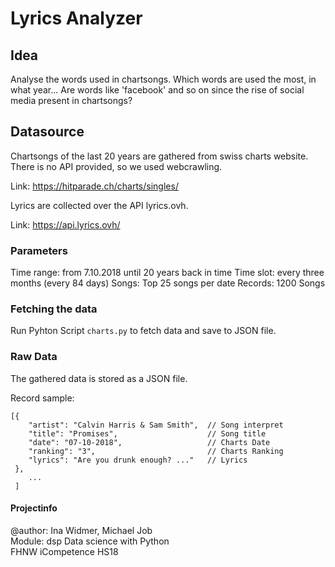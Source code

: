 # Lyrics Analyzer
## Idea
Analyse the words used in chartsongs.
Which words are used the most, in what year...
Are words like 'facebook' and so on since the rise of social media present in chartsongs?

## Datasource
Chartsongs of the last 20 years are gathered from swiss charts website. There is no API provided, so we used webcrawling.

Link: https://hitparade.ch/charts/singles/

Lyrics are collected over the API lyrics.ovh.  

Link: https://api.lyrics.ovh/

### Parameters  
Time range: from 7.10.2018 until 20 years back in time
Time slot: every three months (every 84 days)
Songs: Top 25 songs per date
Records: 1200 Songs

### Fetching the data
Run Pyhton Script ```charts.py``` to fetch data and save to JSON file.

### Raw Data
The gathered data is stored as a JSON file. 
  
Record sample:
```
[{   
    "artist": "Calvin Harris & Sam Smith",  // Song interpret
    "title": "Promises",                    // Song title
    "date": "07-10-2018",                   // Charts Date
    "ranking": "3",                         // Charts Ranking
    "lyrics": "Are you drunk enough? ..."   // Lyrics
 }, 
    ...
 ]
```  

#### Projectinfo
@author: Ina Widmer, Michael Job  
Module: dsp Data science with Python  
FHNW iCompetence HS18